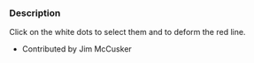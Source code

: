 ### Description
[]([File:VTK_Examples_Python_Widgets_ContourWidget.png])

Click on the white dots to select them and to deform the red line.

* Contributed by Jim McCusker

